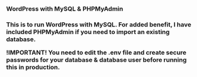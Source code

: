 <h3>WordPress with MySQL & PHPMyAdmin<h3>

<p>This is to run WordPress with MySQL.  For added benefit, I have included PHPMyAdmin if you need to import an existing database.

  <strong>!IMPORTANT!</strong> You need to edit the .env file and create secure passwords for your database & database user before running this in production.</p>
